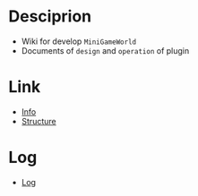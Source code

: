 # Desciprion
- Wiki for develop `MiniGameWorld`
- Documents of `design` and `operation` of plugin

# Link
- [Info]
- [Structure]

# Log
- [Log]

[Info]: plugin-info.md
[Structure]: plugin-design.md
[Log]: log.md
